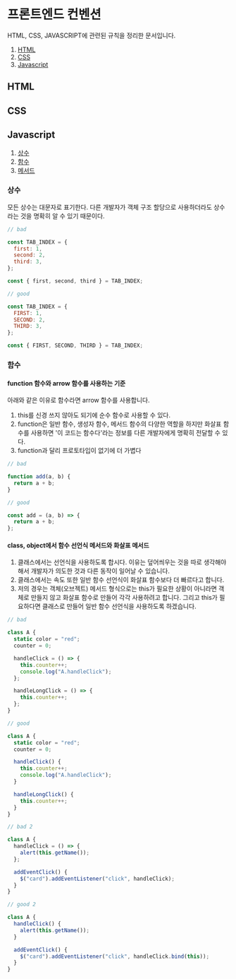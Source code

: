 # 프론트엔드 컨벤션

HTML, CSS, JAVASCRIPT에 관련된 규칙을 정리한 문서입니다.

1. [HTML](#HTML)
1. [CSS](#CSS)
1. [Javascript](#Javascript)

## HTML

## CSS

## Javascript

1. [상수](#상수)
1. [함수](#함수)
1. [메서드](#메서드)

### 상수

모든 상수는 대문자로 표기한다. 다른 개발자가 객체 구조 할당으로 사용하더라도 상수라는 것을 명확히 알 수 있기 때문이다.

```js
// bad

const TAB_INDEX = {
  first: 1,
  second: 2,
  third: 3,
};

const { first, second, third } = TAB_INDEX;

// good

const TAB_INDEX = {
  FIRST: 1,
  SECOND: 2,
  THIRD: 3,
};

const { FIRST, SECOND, THIRD } = TAB_INDEX;
```

### 함수

#### function 함수와 arrow 함수를 사용하는 기준

아래와 같은 이유로 함수라면 arrow 함수를 사용합니다.

1. this를 신경 쓰지 않아도 되기에 순수 함수로 사용할 수 있다.
1. function은 일반 함수, 생성자 함수, 메서드 함수의 다양한 역할을 하지만 화살표 함수를 사용하면 '이 코드는 함수다'라는 정보를 다른 개발자에게 명확히 전달할 수 있다.
1. function과 달리 프로토타입이 없기에 더 가볍다

```js
// bad

function add(a, b) {
  return a + b;
}

// good

const add = (a, b) => {
  return a + b;
};
```

#### class, object에서 함수 선언식 메서드와 화살표 메서드

1. 클래스에서는 선언식을 사용하도록 합시다. 이유는 덮어씌우는 것을 따로 생각해야 해서 개발자가 의도한 것과 다른 동작이 일어날 수 있습니다.
1. 클래스에서는 속도 또한 일반 함수 선언식이 화살표 함수보다 더 빠르다고 합니다.
1. 저의 경우는 객체(오브젝트) 메서드 형식으로는 this가 필요한 상황이 아니라면 객체로 만들지 않고 화살표 함수로 만들어 각각 사용하려고 합니다. 그리고 this가 필요하다면 클래스로 만들어 일반 함수 선언식을 사용하도록 하겠습니다.

```js
// bad

class A {
  static color = "red";
  counter = 0;

  handleClick = () => {
    this.counter++;
    console.log("A.handleClick");
  };

  handleLongClick = () => {
    this.counter++;
  };
}

// good

class A {
  static color = "red";
  counter = 0;

  handleClick() {
    this.counter++;
    console.log("A.handleClick");
  }

  handleLongClick() {
    this.counter++;
  }
}

// bad 2

class A {
  handleClick = () => {
    alert(this.getName());
  };

  addEventClick() {
    $("card").addEventListener("click", handleClick);
  }
}

// good 2

class A {
  handleClick() {
    alert(this.getName());
  }

  addEventClick() {
    $("card").addEventListener("click", handleClick.bind(this));
  }
}
```

